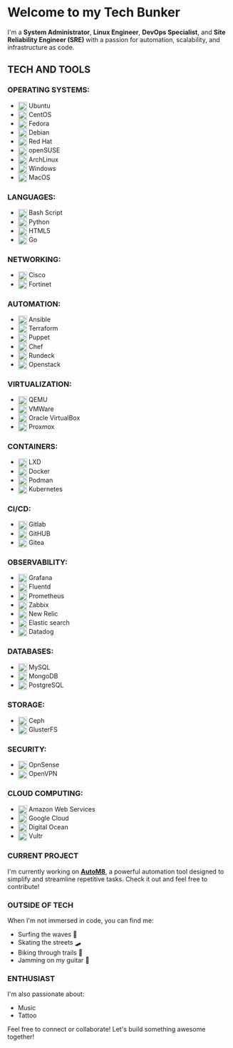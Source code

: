 # Welcome to my Tech Bunker

I'm a **System Administrator**, **Linux Engineer**, **DevOps Specialist**, and **Site Reliability Engineer (SRE)** with a passion for automation, scalability, 
and infrastructure as code.

## TECH AND TOOLS

### **OPERATING SYSTEMS:**

- <img src="https://cdn.jsdelivr.net/gh/selfhst/icons/svg/ubuntu.svg" alt="Ubuntu" width="20" height="20" align="center"> Ubuntu
- <img src="https://cdn.jsdelivr.net/gh/selfhst/icons/svg/linux.svg" alt="CentOS" width="20" height="20" align="center"> CentOS
- <img src="https://cdn.jsdelivr.net/gh/selfhst/icons/svg/fedora.svg" alt="Fedora" width="20" height="20" align="center"> Fedora
- <img src="https://cdn.jsdelivr.net/gh/selfhst/icons/svg/debian.svg" alt="Debian" width="20" height="20" align="center"> Debian
- <img src="https://cdn.jsdelivr.net/gh/selfhst/icons/svg/linux.svg" alt="Red Hat" width="20" height="20" align="center"> Red Hat
- <img src="https://cdn.jsdelivr.net/gh/selfhst/icons/svg/opensuse.svg" alt="SuSE" width="20" height="20" align="center"> openSUSE
- <img src="https://cdn.jsdelivr.net/gh/selfhst/icons/svg/arch-linux.svg" alt="ArchLinux" width="20" height="20" align="center"> ArchLinux
- <img src="https://cdn.jsdelivr.net/gh/selfhst/icons/svg/microsoft-windows.svg" alt="Windows" width="20" height="20" align="center"> Windows
- <img src="https://cdn.jsdelivr.net/gh/selfhst/icons/svg/apple-light.svg" alt="MacOS" width="20" height="20" align="center"> MacOS

### **LANGUAGES:**

- <img src="https://cdn.jsdelivr.net/gh/selfhst/icons/svg/nexterm.svg" alt="Bash" width="20" height="20" align="center"> Bash Script
- <img src="https://cdn.jsdelivr.net/gh/selfhst/icons/svg/python.svg" alt="python" width="20" height="20" align="center"> Python
- <img src="https://simpleicons.org/icons/html5.svg" alt="html5" width="20" height="20" align="center"> HTML5
- <img src="https://simpleicons.org/icons/go.svg" alt="golang" width="20" height="20" align="center"> Go

### **NETWORKING:**

- <img src="https://simpleicons.org/icons/cisco.svg" alt="cisco" width="20" height="20" align="center"> Cisco
- <img src="https://cdn.jsdelivr.net/gh/selfhst/icons/svg/fortinet.svg" alt="fortinet" width="20" height="20" align="center"> Fortinet

### **AUTOMATION:**

- <img src="https://cdn.jsdelivr.net/gh/selfhst/icons/svg/ansible.svg" alt="ansible" width="20" height="20" align="center"> Ansible
- <img src="https://cdn.jsdelivr.net/gh/selfhst/icons/svg/hashicorp-terraform.svg" alt="terraform" width="20" height="20" align="center"> Terraform
- <img src="https://simpleicons.org/icons/puppet.svg" alt="puppet" width="20" height="20" align="center"> Puppet
- <img src="https://simpleicons.org/icons/chef.svg" alt="chef" width="20" height="20" align="center"> Chef
- <img src="https://cdn.jsdelivr.net/gh/selfhst/icons/svg/rundeck.svg" alt="rundeck" width="20" height="20" align="center"> Rundeck
- <img src="https://simpleicons.org/icons/openstack.svg" alt="openstack" width="20" height="20" align="center"> Openstack

### **VIRTUALIZATION:**

- <img src="https://simpleicons.org/icons/qemu.svg" alt="qemu" width="20" height="20" align="center"> QEMU
- <img src="https://simpleicons.org/icons/vmware.svg" alt="vmware" width="20" height="20" align="center"> VMWare
- <img src="https://simpleicons.org/icons/virtualbox.svg" alt="oracle virtualbox" width="20" height="20" align="center"> Oracle VirtualBox
- <img src="https://cdn.jsdelivr.net/gh/selfhst/icons/svg/proxmox.svg" alt="proxmox" width="20" height="20" align="center"> Proxmox

### **CONTAINERS:**

- <img src="https://cdn.jsdelivr.net/gh/selfhst/icons/svg/linuxcontainers.svg" alt="lxd" width="20" height="20" align="center"> LXD
- <img src="https://cdn.jsdelivr.net/gh/selfhst/icons/svg/docker.svg" alt="docker" width="20" height="20" align="center"> Docker
- <img src="https://cdn.jsdelivr.net/gh/selfhst/icons/svg/podman.svg" alt="podman" width="20" height="20" align="center"> Podman
- <img src="https://simpleicons.org/icons/kubernetes.svg" alt="kubernetes" width="20" height="20" align="center"> Kubernetes

### **CI/CD:**

- <img src="https://cdn.jsdelivr.net/gh/selfhst/icons/svg/gitlab.svg" alt="gitlab" width="20" height="20" align="center"> Gitlab
- <img src="https://cdn.jsdelivr.net/gh/selfhst/icons/svg/github-light.svg" alt="github" width="20" height="20" align="center"> GitHUB
- <img src="https://cdn.jsdelivr.net/gh/selfhst/icons/svg/gitea.svg" alt="gitea" width="20" height="20" align="center"> Gitea

### **OBSERVABILITY:**

- <img src="https://cdn.jsdelivr.net/gh/selfhst/icons/svg/grafana.svg" alt="grafana" width="20" height="20" align="center"> Grafana
- <img src="https://simpleicons.org/icons/fluentd.svg" alt="fluentd" width="20" height="20" align="center"> Fluentd
- <img src="https://cdn.jsdelivr.net/gh/selfhst/icons/svg/prometheus.svg" alt="prometheus" width="20" height="20" align="center"> Prometheus
- <img src="https://cdn.jsdelivr.net/gh/selfhst/icons/svg/zabbix.svg" alt="zabbix" width="20" height="20" align="center"> Zabbix
- <img src="https://simpleicons.org/icons/newrelic.svg" alt="new relic" width="20" height="20" align="center"> New Relic
- <img src="https://simpleicons.org/icons/elasticsearch.svg" alt="elastic search" width="20" height="20" align="center"> Elastic search
- <img src="https://simpleicons.org/icons/datadog.svg" alt="datadog" width="20" height="20" align="center"> Datadog

### **DATABASES:**

- <img src="https://cdn.jsdelivr.net/gh/selfhst/icons/svg/mysql.svg" alt="mysql" width="20" height="20" align="center"> MySQL
- <img src="https://cdn.jsdelivr.net/gh/selfhst/icons/svg/mongodb.svg" alt="mongodb" width="20" height="20" align="center"> MongoDB
- <img src="https://cdn.jsdelivr.net/gh/selfhst/icons/svg/postgresql.svg" alt="postgresql" width="20" height="20" align="center"> PostgreSQL

### **STORAGE:**

- <img src="https://cdn.jsdelivr.net/gh/selfhst/icons/svg/ceph.svg" alt="ceph" width="20" height="20" align="center"> Ceph
- <img src="https://simpleicons.org/icons/googlecloudstorage.svg" alt="glusterfs" width="20" height="20" align="center"> GlusterFS

### **SECURITY:**

- <img src="https://cdn.jsdelivr.net/gh/selfhst/icons/svg/opnsense.svg" alt="opnsense" width="20" height="20" align="center"> OpnSense
- <img src="https://cdn.jsdelivr.net/gh/selfhst/icons/svg/openvpn.svg" alt="openvpn" width="20" height="20" align="center"> OpenVPN

### **CLOUD COMPUTING:**

- <img src="https://cdn.jsdelivr.net/gh/selfhst/icons/svg/amazon-web-services.svg" alt="amazon web services" width="20" height="20" align="center"> Amazon Web Services
- <img src="https://simpleicons.org/icons/googlecloud.svg" alt="google cloud" width="20" height="20" align="center"> Google Cloud
- <img src="https://cdn.jsdelivr.net/gh/selfhst/icons/svg/digitalocean.svg" alt="digital ocean" width="20" height="20" align="center"> Digital Ocean
- <img src="https://simpleicons.org/icons/vultr.svg" alt="vultr" width="20" height="20" align="center"> Vultr

### CURRENT PROJECT

I'm currently working on [**AutoM8**](https://github.com/mdmjunior/AutoM8), a powerful automation tool designed to simplify and streamline repetitive tasks. Check it out and feel free to contribute!

### OUTSIDE OF TECH

When I'm not immersed in code, you can find me:

- Surfing the waves 🌊
- Skating the streets 🛹
- Biking through trails 🚴
- Jamming on my guitar 🎸

### ENTHUSIAST

I'm also passionate about:

- Music
- Tattoo

Feel free to connect or collaborate! Let's build something awesome together!
